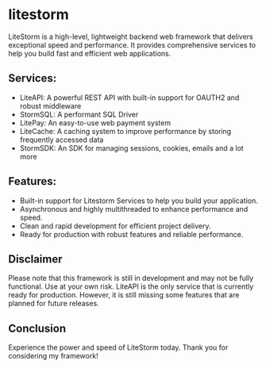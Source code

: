 # litestorm


LiteStorm is a high-level, lightweight backend web framework that delivers exceptional speed and performance. 
It provides comprehensive services to help you build fast and efficient web applications.

## Services:

- LiteAPI: A powerful REST API with built-in support for OAUTH2 and robust middleware 
- StormSQL: A performant SQL Driver 
- LitePay: An easy-to-use web payment system 
- LiteCache: A caching system to improve performance by storing frequently accessed data 
- StormSDK: An SDK for managing sessions, cookies, emails and a lot more 

## Features:

- Built-in support for Litestorm Services to help you build your application.
- Asynchronous and highly multithreaded to enhance performance and speed.
- Clean and rapid development for efficient project delivery.
- Ready for production with robust features and reliable performance.

## Disclaimer

Please note that this framework is still in development and may not be fully functional. Use at your own risk.
LiteAPI is the only service that is currently ready for production. However, it is still missing some features that are planned for future releases.

## Conclusion

Experience the power and speed of LiteStorm today. 
Thank you for considering my framework!
